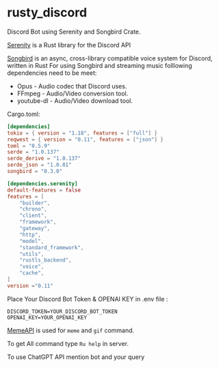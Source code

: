 # rusty_discord
Discord Bot using Serenity and Songbird Crate.

[Serenity] is a Rust library for the Discord API

[Songbird] is an async, cross-library compatible voice system for Discord, written in Rust
For using Songbird and streaming music folllowing dependencies need to be meet:
- Opus - Audio codec that Discord uses.
- FFmpeg - Audio/Video conversion tool.
- youtube-dl - Audio/Video download tool.


Cargo.toml:
```toml
[dependencies]
tokio = { version = "1.18", features = ["full"] }
reqwest = { version = "0.11", features = ["json"] }
toml = "0.5.9"
serde = "1.0.137"
serde_derive = "1.0.137"
serde_json = "1.0.81"
songbird = "0.3.0"

[dependencies.serenity]
default-features = false
features = [
    "builder",
    "chrono",
    "client",
    "framework",
    "gateway",
    "http",
    "model",
    "standard_framework",
    "utils",
    "rustls_backend",
    "voice",
    "cache",
]
version ="0.11"
````

Place Your Discord Bot Token & OPENAI KEY in .env file :
```env
DISCORD_TOKEN=YOUR_DISCORD_BOT_TOKEN
OPENAI_KEY=YOUR_OPENAI_KEY
````
[MemeAPI] is used for `meme` and `gif` command.

To get All command type `Ru help` in server.

To use ChatGPT API mention bot and your query

[Serenity]: https://github.com/serenity-rs/serenity
[Songbird]: https://github.com/serenity-rs/songbird
[MemeAPI]: https://meme-api.com/gimme
